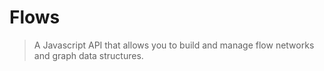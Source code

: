 # Flows

> A Javascript API that allows you to build and manage flow networks and graph data structures. 


